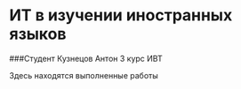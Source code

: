 
# ИТ в изучении иностранных языков

###Студент Кузнецов Антон 3 курс ИВТ 

Здесь находятся выполненные работы
